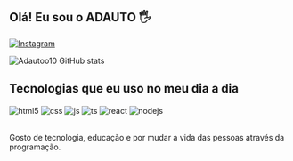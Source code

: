 ## Olá! Eu sou o ADAUTO 🖐️

[![Instagram](https://img.shields.io/badge/Instagram-E4405F?style=for-the-badge&logo=instagram&logoColor=white)](https://instagram.com/adauto005)

![Adautoo10 GitHub stats](https://github-readme-stats.vercel.app/api?username=Adautoo10&show_icons=true&theme=dracula&count_private=true)

## Tecnologias que eu uso no meu dia a dia

<div style="display: inline_block">
  <img align="center" alt="html5" src="https://img.shields.io/badge/HTML5-E34F26?style=for-the-badge&logo=html5&logoColor=white" />
  <img align="center" alt="css" src="https://img.shields.io/badge/CSS3-1572B6?style=for-the-badge&logo=css3&logoColor=white" />
  <img align="center" alt="js" src="https://img.shields.io/badge/JavaScript-F7DF1E?style=for-the-badge&logo=javascript&logoColor=black" />
  <img align="center" alt="ts" src="https://img.shields.io/badge/TypeScript-007ACC?style=for-the-badge&logo=typescript&logoColor=white" />
  <img align="center" alt="react" src="https://img.shields.io/badge/React-20232A?style=for-the-badge&logo=react&logoColor=61DAFB" />
  <img align="center" alt="nodejs" src="https://img.shields.io/badge/Node.js-43853D?style=for-the-badge&logo=node.js&logoColor=white" />
</div><br/>

Gosto de tecnologia, educação e por mudar a vida das pessoas através da programação.


